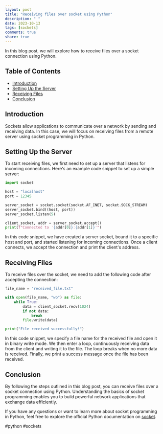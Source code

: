 ```yaml
---
layout: post
title: "Receiving files over socket using Python"
description: " "
date: 2023-10-13
tags: [sockets]
comments: true
share: true
---
```


In this blog post, we will explore how to receive files over a socket connection using Python. 

## Table of Contents
- [Introduction](#introduction)
- [Setting Up the Server](#setting-up-the-server)
- [Receiving Files](#receiving-files)
- [Conclusion](#conclusion)

## Introduction
Sockets allow applications to communicate over a network by sending and receiving data. In this case, we will focus on receiving files from a remote server using socket programming in Python.

## Setting Up the Server
To start receiving files, we first need to set up a server that listens for incoming connections. Here's an example code snippet to set up a simple server:

```python
import socket

host = "localhost"
port = 12345

server_socket = socket.socket(socket.AF_INET, socket.SOCK_STREAM)
server_socket.bind((host, port))
server_socket.listen(5)

client_socket, addr = server_socket.accept()
print(f"Connected to '{addr[0]}:{addr[1]}'")

```

In this code snippet, we have created a server socket, bound it to a specific host and port, and started listening for incoming connections. Once a client connects, we accept the connection and print the client's address.

## Receiving Files
To receive files over the socket, we need to add the following code after accepting the connection:

```python
file_name = "received_file.txt"

with open(file_name, "wb") as file:
    while True:
        data = client_socket.recv(1024)
        if not data:
            break
        file.write(data)

print("File received successfully!")
```

In this code snippet, we specify a file name for the received file and open it in binary write mode. We then enter a loop, continuously receiving data from the client and writing it to the file. The loop breaks when no more data is received. Finally, we print a success message once the file has been received.

## Conclusion
By following the steps outlined in this blog post, you can receive files over a socket connection using Python. Understanding the basics of socket programming enables you to build powerful network applications that exchange data efficiently.

If you have any questions or want to learn more about socket programming in Python, feel free to explore the official Python documentation on [socket](https://docs.python.org/3/library/socket.html).

#python #sockets